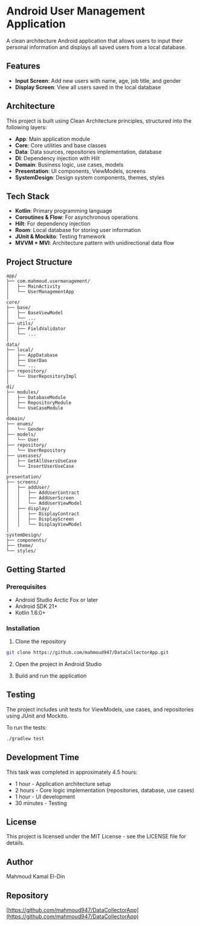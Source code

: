# Android User Management Application

A clean architecture Android application that allows users to input their personal information and displays all saved users from a local database.

## Features

- **Input Screen**: Add new users with name, age, job title, and gender
- **Display Screen**: View all users saved in the local database

## Architecture

This project is built using Clean Architecture principles, structured into the following layers:

- **App**: Main application module
- **Core**: Core utilities and base classes
- **Data**: Data sources, repositories implementation, database
- **DI**: Dependency injection with Hilt
- **Domain**: Business logic, use cases, models
- **Presentation**: UI components, ViewModels, screens
- **SystemDesign**: Design system components, themes, styles

## Tech Stack

- **Kotlin**: Primary programming language
- **Coroutines & Flow**: For asynchronous operations
- **Hilt**: For dependency injection
- **Room**: Local database for storing user information
- **JUnit & Mockito**: Testing framework
- **MVVM + MVI**: Architecture pattern with unidirectional data flow

## Project Structure

```
app/
├── com.mahmoud.usermanagement/
│   ├── MainActivity
│   └── UserManagementApp
│
core/
├── base/
│   ├── BaseViewModel
│   └── ...
├── utils/
│   ├── FieldValidator
│   └── ...
│
data/
├── local/
│   ├── AppDatabase
│   ├── UserDao
│   └── ...
├── repository/
│   └── UserRepositoryImpl
│
di/
├── modules/
│   ├── DatabaseModule
│   ├── RepositoryModule
│   └── UseCaseModule
│
domain/
├── enums/
│   └── Gender
├── models/
│   └── User
├── repository/
│   └── UserRepository
├── usecases/
│   ├── GetAllUsersUseCase
│   └── InsertUserUseCase
│
presentation/
├── screens/
│   ├── addUser/
│   │   ├── AddUserContract
│   │   ├── AddUserScreen
│   │   └── AddUserViewModel
│   ├── display/
│   │   ├── DisplayContract
│   │   ├── DisplayScreen
│   │   └── DisplayViewModel
│
systemDesign/
├── components/
├── theme/
└── styles/
```

## Getting Started

### Prerequisites

- Android Studio Arctic Fox or later
- Android SDK 21+
- Kotlin 1.6.0+

### Installation

1. Clone the repository
```bash
git clone https://github.com/mahmoud947/DataCollectorApp.git
```

2. Open the project in Android Studio

3. Build and run the application

## Testing

The project includes unit tests for ViewModels, use cases, and repositories using JUnit and Mockito.

To run the tests:
```bash
./gradlew test
```

## Development Time

This task was completed in approximately 4.5 hours:
- 1 hour - Application architecture setup
- 2 hours - Core logic implementation (repositories, database, use cases)
- 1 hour - UI development
- 30 minutes - Testing

## License

This project is licensed under the MIT License - see the LICENSE file for details.

## Author

Mahmoud Kamal El-Din

## Repository

[https://github.com/mahmoud947/DataCollectorApp](https://github.com/mahmoud947/DataCollectorApp)
